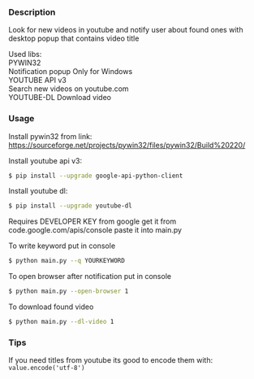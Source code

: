 
### Description
Look for new videos in youtube and notify user about found ones with desktop popup that contains video title
 
Used libs:                                                                        
 PYWIN32                                                                           
   Notification popup    Only for Windows                                                                                                                                      
 YOUTUBE API v3                                                                    
   Search new videos on youtube.com  
 YOUTUBE-DL
   Download video

### Usage 
Install pywin32 from link:
https://sourceforge.net/projects/pywin32/files/pywin32/Build%20220/                                            
                                   
Install youtube api v3:
```sh
$ pip install --upgrade google-api-python-client
```

Install youtube dl:
```sh
$ pip install --upgrade youtube-dl
```

Requires DEVELOPER KEY from google
get it from code.google.com/apis/console
paste it into main.py
                                                                                                                                                                     
To write keyword put in console 
```sh
$ python main.py --q YOURKEYWORD
```

To open browser after notification put in console
```sh
$ python main.py --open-browser 1
```

To download found video
```sh
$ python main.py --dl-video 1
```

### Tips
If you need titles from youtube its good to encode them with:
`value.encode('utf-8')`